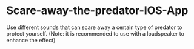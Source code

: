 # Scare-away-the-predator-IOS-App
Use different sounds that can scare away a certain type of predator to protect yourself. (Note: it is recommended to use with a loudspeaker to enhance the effect)
